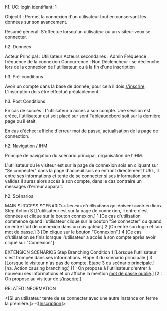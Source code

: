 h1. UC: login
identifiant: 1

Objectif :  Permet la connexion d'un utilisateur tout en conservant les données sur son avancement.

Résumé général: S'effectue lorsqu'un utilisateur ou un visiteur veux se connecter.

h2. Données

Acteur Principal : Utilisateur
Acteurs secondaires : Admin
Fréquence   : fréquence de la connexion
Concurrence : Non
Déclencheur : se déclenche lors de la connexion de l'utilisateur, ou à la fin d'une inscription

h3. Pré-conditions

Avoir un compte dans la base de donnée, pour cela il dois [s'inscrire](/inscription.md).
L'inscription dois être effectué préalablement.

h3. Post Conditions

En cas de succès : L'utilisateur a accès à son compte. Une session est créée, l'utilisateur est soit placé sur sont Tableaudebord soit sur la dernière page ou il était.


En cas d'échec: affiche d'erreur mot de passe, actualisation de la page de connection.

h2. Navigation / IHM 

Principe de navigation du scénario principal, organisation de l'IHM.

L'utilisateur ou le visiteur est sur la page de connexion sois en cliquant sur "Se connecter" dans la page d'acceuil sois en entrant directement l'URL, il entre ses informations et tente de se connecter si ses information sont valides il auras alors accés à son compte, dans le cas contraire un messages d'erreur apparait.

h2. Scénarios

MAIN SUCCESS SCENARIO-> les cas d'utilisations qui doivent avoir eu lieux
Step    Action
S    [L'utilisateur est sur la page de connexion, il entre c'est données et clique sur le bouton connexion.]
1    [Ce cas d'utilisation commence quand l'utilisateur clique sur le bouton "Se connecter" ou quand on entre l'url de connexion dans un navigateur.]
2    [On entre son login et son mot de passe.]
3    [On clique sur le bouton "Connexion".]
4    [Ce cas d'utilisation se finis lorsque l'utilisateur a accès à son compte après avoir cliqué sur "Connexion"].

EXTENSION SCENARIOS
Step    Branching Condition
1	 [Lorsque l'utilisateur s'est trompée dans ses informations. Etape 3 du scénario principale.]
3	 [Lorsque le visiteur n'as pas de compte. Etape 3 du scénario principale.]
[na.  Action causing branching:] 
       [1 : On propose à l'utilisateur d'entrer à nouveau ses informations et on affiche la mention [mot de passe oublié](/oublie.md).]
       [2 : On propose au visiteur de [s'inscrire](/inscription.md).]


RELATED INFORMATION

<Concurrency>    <[Si un utilisateur tente de se connecter avec une autre instance on ferme la première.]>
<Superordinate Use Cases>    <[[Inscription](/inscription.md)]>
 

